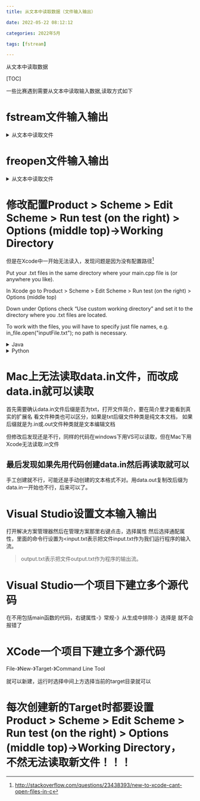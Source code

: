 ```yaml
---
title: 从文本中读取数据（文件输入输出）

date: 2022-05-22 08:12:12  

categories: 2022年5月

tags: [fstream]

---
```


从文本中读取数据

<!-- more -->

[TOC]


一些比赛遇到需要从文本中读取输入数据,读取方式如下

# fstream文件输入输出

<details>
    <summary>从文本中读取文件</summary>

```
#include<fstream>
#include<iostream>
using namespace std;
int main() {
    ifstream inFile("in.txt");
    ofstream outFile("out.txt");
    if (!inFile.is_open()){
       cerr << "open file failed!" << endl;
       exit(-1);
    }
    int num=0;
    string str;
    inFile>>num;
    cout<<num<<endl;
    outFile<<num<<endl;
    while(!inFile.eof()){
        getline(inFile, str);
        cout<<str<<endl;
        outFile<<str;
    }
    inFile.close();
    outFile.close();
    return 0;
}


```
</details>

# freopen文件输入输出

<details>
    <summary>从文本中读取文件</summary>

```

#include<iostream>
#include<cstdio>//freopen要包含cstdio头文件
using namespace std;
int main() {
	freopen("in.txt","r",stdin);//从in.txt读入
	freopen("out.txt","w",stdout);//向out.txt输出
	int a;
	cin >> a;
	cout << a;
	fclose(stdin);//关闭输入，可以省略，但建议加上
	fclose(stdout);//关闭输出，可以省略，但建议加上
	return 0;
}

```
</details>


# 修改配置Product > Scheme > Edit Scheme > Run test (on the right) > Options (middle top)->Working Directory
但是在Xcode中一开始无法读入，发现问题是因为没有配置路径[^1]

Put your .txt files in the same directory where your main.cpp file is (or anywhere you like).


In Xcode go to Product > Scheme > Edit Scheme > Run test (on the right) > Options (middle top) 

Down under Options check “Use custom working directory” and set it to the directory where you .txt files are located. 

To work with the files, you will have to specify just file names, e.g. in_file.open("inputFile.txt"); no path is necessary.





<details>
    <summary>Java</summary>

```

     Scanner scanner = new Scanner(new File(System.getProperty("user.dir") + "/src/in.txt"));
            while (scanner.hasNext()) {
                String number = scanner.nextLine();
                Integer num = Integer.valueOf(number);
            }
```
</details>



<details>
    <summary>Python</summary>

```
import random
with open('number.txt', 'w') as f:
    for i in range(5):
        f.write(str(random.randint(1, 10))+' ')

L = []
with open('number.txt', 'r') as f:
    read_data = f.read()
    strs = read_data.split();
    for i in strs:
        L.append(int(i))
    L.sort()
    print(L)
     
```
</details>


# Mac上无法读取data.in文件，而改成data.in就可以读取

首先需要确认data.in文件后缀是否为txt，打开文件简介，要在简介里才能看到真实的扩展名
看文件种类也可以区分，如果是txt后缀文件种类是纯文本文档，
如果后缀就是为.in或.out文件种类就是文本编辑文档

但修改后发现还是不行，同样的代码在windows下用VS可以读取，但在Mac下用Xcode无法读取.in文件

## 最后发现如果先用代码创建data.in然后再读取就可以

手工创建就不行，可能还是手动创建的文本格式不对。用data.out复制改后缀为data.in一开始也不行，后来可以了。


# Visual Studio设置文本输入输出

打开解决方案管理器然后在管理方案那里右键点击，选择属性
然后选择通配属性，里面的命令行设置为<input.txt表示把文件input.txt作为我们运行程序的输入流。 

>output.txt表示把文件output.txt作为程序的输出流。


# Visual Studio一个项目下建立多个源代码
在不用包括main函数的代码，右键属性-》常规-》从生成中排除-》选择是
就不会报错了


# XCode一个项目下建立多个源代码

File-》New-》Target-》Command Line Tool

就可以新建，运行时选择中间上方选择当前的target目录就可以

# 每次创建新的Target时都要设置Product > Scheme > Edit Scheme > Run test (on the right) > Options (middle top)->Working Directory， 不然无法读取新文件！！！


[^1]:http://stackoverflow.com/questions/23438393/new-to-xcode-cant-open-files-in-c